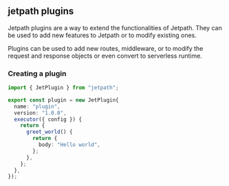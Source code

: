 
## jetpath plugins

Jetpath plugins are a way to extend the functionalities of Jetpath.
They can be used to add new features to Jetpath or to modify existing ones.

Plugins can be used to add new routes, middleware, or to modify the request
and response objects or even convert to serverless runtime.

### Creating a plugin

```ts
import { JetPlugin } from "jetpath";

export const plugin = new JetPlugin{
  name: "plugin",
  version: "1.0.0",
  executor({ config }) {
    return {
      greet_world() {
        return {
          body: "Hello world",
        };
      },
    };
  },
});

```